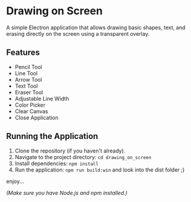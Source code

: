 # Drawing on Screen

A simple Electron application that allows drawing basic shapes, text, and erasing directly on the screen using a transparent overlay.

## Features

*   Pencil Tool
*   Line Tool
*   Arrow Tool
*   Text Tool
*   Eraser Tool
*   Adjustable Line Width
*   Color Picker
*   Clear Canvas
*   Close Application

## Running the Application

1.  Clone the repository (if you haven't already).
2.  Navigate to the project directory: `cd drawing_on_screen`
3.  Install dependencies: `npm install`
4.  Run the application: `npm run build:win` and look into the dist folder ;)

enjoy...

*(Make sure you have Node.js and npm installed.)*
